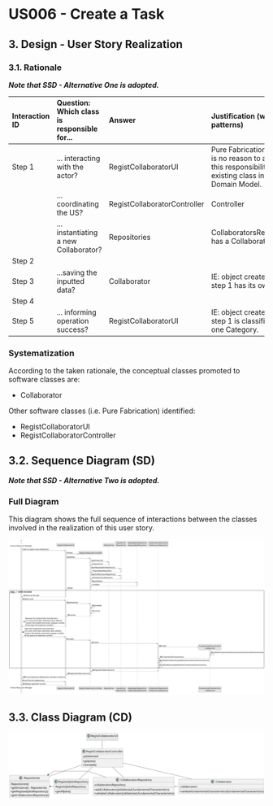 # US006 - Create a Task 

## 3. Design - User Story Realization 

### 3.1. Rationale

_**Note that SSD - Alternative One is adopted.**_

| Interaction ID | Question: Which class is responsible for...   | Answer                       | Justification (with patterns)                                                                                 |
|:-------------  |:----------------------------------------------|:-----------------------------|:--------------------------------------------------------------------------------------------------------------|
| Step 1  		 | 	... interacting with the actor?              | RegistCollaboratorUI         | Pure Fabrication: there is no reason to assign this responsibility to any existing class in the Domain Model. |
| 			  		 | 	... coordinating the US?                     | RegistCollaboratorController | Controller                                                                                                    |
| 			  		 | 	... instantiating a new Collaborator?        | Repositories                 | CollaboratorsRepository has a Collaborator.                                                                   |
| Step 2  		 | 							                                       |                              |                                                                                                               |
| Step 3  		 | 	...saving the inputted data?                 | Collaborator                 | IE: object created in step 1 has its own data.                                                                |
| Step 4  		 | 	                                             |                              |                                                        |
| Step 5  		 | 	... informing operation success?         | RegistCollaboratorUI                         | IE: object created in step 1 is classified in one Category.                                                   |

### Systematization ##

According to the taken rationale, the conceptual classes promoted to software classes are: 

* Collaborator

Other software classes (i.e. Pure Fabrication) identified: 

* RegistCollaboratorUI  
* RegistCollaboratorController


## 3.2. Sequence Diagram (SD)

_**Note that SSD - Alternative Two is adopted.**_

### Full Diagram

This diagram shows the full sequence of interactions between the classes involved in the realization of this user story.

![Sequence Diagram - Full](svg/us003-sequence-diagram-full.svg)

## 3.3. Class Diagram (CD)

![Class Diagram](svg/us003-class-diagram.svg)